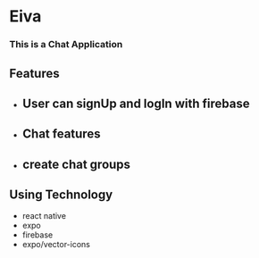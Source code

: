 # Eiva
### This is a Chat Application
## Features
- ## User can signUp and logIn with firebase
- ## Chat features
- ## create chat groups

## Using Technology
- react native
- expo
- firebase
- expo/vector-icons